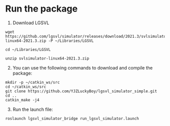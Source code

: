 # Run the package
1. Download LGSVL

```
wget https://github.com/lgsvl/simulator/releases/download/2021.3/svlsimulator-linux64-2021.3.zip -P ~/Libraries/LGSVL

cd ~/Libraries/LGSVL

unzip svlsimulator-linux64-2021.3.zip
```
2. You can use the following commands to download and compile the package:

```
mkdir -p ~/catkin_ws/src
cd ~/catkin_ws/src
git clone https://github.com/YJZLuckyBoy/lgsvl_simulator_simple.git
cd ..
catkin_make -j4
```
3. Run the launch file:
  ```
  roslaunch lgsvl_simulator_bridge run_lgsvl_simulator.launch
  ```
